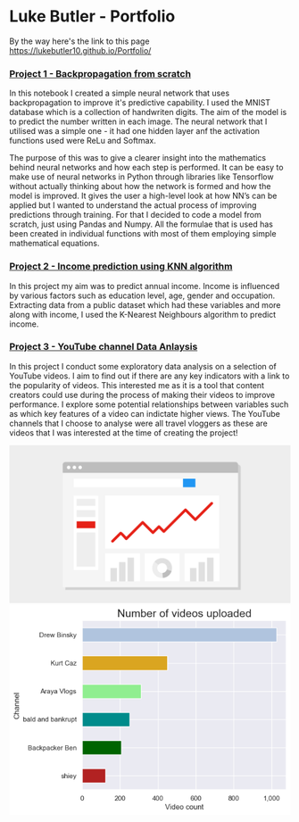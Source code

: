 # Luke Butler - Portfolio

By the way here's the link to this page https://lukebutler10.github.io/Portfolio/

### [Project 1 - Backpropagation from scratch](https://github.com/lukebutler10/backpropagation_from_scratch/tree/master)

In this notebook I created a simple neural network that uses backpropagation to improve it's predictive capability. I used the MNIST database which is a collection of handwriten digits. The aim of the model is to predict the number written in each image. The neural network that I utilised was a simple one - it had one hidden layer anf the activation functions used were ReLu and Softmax. 

The purpose of this was to give a clearer insight into the mathematics behind neural networks and how each step is performed. It can be easy to make use of neural networks in Python through libraries like Tensorflow without actually thinking about how the network is formed and how the model is improved. It gives the user a high-level look at how NN’s can be applied but I wanted to understand the actual process of improving predictions through training. For that I decided to code a model from scratch, just using Pandas and Numpy. All the formulae that is used has been created in individual functions with most of them employing simple mathematical equations.


### [Project 2 - Income prediction using KNN algorithm](https://github.com/lukebutler10/KNN_Income_Prediction)

In this project my aim was to predict annual income. Income is influenced by various factors such as education level, age, gender and occupation. Extracting data from a public dataset which had these variables and more along with income, I used the K-Nearest Neighbours algorithm to predict income.


### [Project 3 - YouTube channel Data Anlaysis](https://github.com/lukebutler10/youtube_data_analysis)

In this project I conduct some exploratory data analysis on a selection of YouTube videos. I aim to find out if there are any key indicators with a link to the popularity of videos. This interested me as it is a tool that content creators could use during the process of making their videos to improve performance. I explore some potential relationships between variables such as which key features of a video can indictate higher views. The YouTube channels that I choose to analyse were all travel vloggers as these are videos that I was interested at the time of creating the project!

![](https://github.com/lukebutler10/youtube_data_analysis/blob/main/images/youtube_analytics_img.png)
![](https://github.com/lukebutler10/youtube_data_analysis/blob/main/images/channels_comarison.png)


